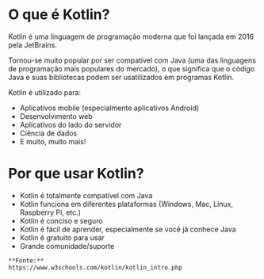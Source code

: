 # O que é Kotlin?
Kotlin é uma linguagem de programação moderna que foi lançada em 2016 pela JetBrains.

Tornou-se muito popular por ser compatível com Java (uma das linguagens de programação mais populares do mercado), o que significa que o código Java e suas bibliotecas podem ser usatilizados em programas Kotlin.

Kotlin é utilizado para:

- Aplicativos mobile (especialmente aplicativos Android)
- Desenvolvimento web
- Aplicativos do lado do servidor
- Ciência de dados
- E muito, muito mais!

# Por que usar Kotlin?

- Kotlin é totalmente compatível com Java
- Kotlin funciona em diferentes plataformas (Windows, Mac, Linux, Raspberry Pi, etc.)
- Kotlin é conciso e seguro
- Kotlin é fácil de aprender, especialmente se você já conhece Java
- Kotlin é gratuito para usar
- Grande comunidade/suporte


```
**Fonte:**
https://www.w3schools.com/kotlin/kotlin_intro.php
```
